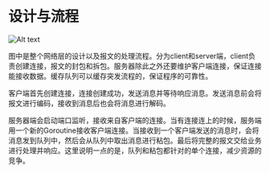 # 设计与流程

![Alt text](https://static.oschina.net/uploads/space/2017/1109/170753_f0T7_3724856.jpg "设计")

图中是整个网络层的设计以及报文的处理流程。分为client和server端，client负责创建连接，报文的封包和拆包。服务器除此之外还要维护客户端连接，保证连接能接收数据。缓存队列可以缓存突发流程的，保证程序的可靠性。

客户端首先创建连接，连接创建成功，发送消息并等待响应消息。发送消息前会将报文进行编码，接收到消息后也会将消息进行解码。

服务器端会启动端口监听，接收来自客户端的连接。当有连接连上的时候，服务端用一个新的Goroutine接收客户端连接。当接收到一个客户端发送的消息时，会将消息发到队列中，然后会从队列中取出消息进行粘包。最后将完整的报文交给业务进行处理并响应。这里说明一点的是，队列和粘包都针对的单个连接，减少资源的竞争。
